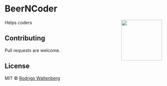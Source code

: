 # BeerNCoder

<a href="https://telegram.org"><img align="right" width="130" height="130" src="https://telegram.org/img/t_logo.png"></a>

Helps coders

## Contributing

Pull requests are welcome.

## License

MIT © [Rodrigo Waltenberg](https://github.com/rwaltenberg)

